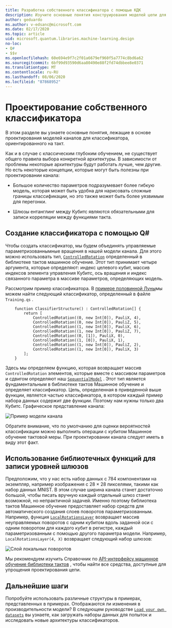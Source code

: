 ```yaml
---
title: Разработка собственного классификатора с помощью КДК
description: Изучите основные понятия конструирования моделей цепи для классификатора, ориентированного на такт.
author: geduardo
ms.author: v-edsanc@microsoft.com
ms.date: 02/17/2020
ms.topic: article
uid: microsoft.quantum.libraries.machine-learning.design
no-loc:
- Q#
- $$v
ms.openlocfilehash: 60e694e9f7c2f01a6679ef960f5a7774c8bd6a62
ms.sourcegitcommit: 6bf99d93590d6aa80490e88f2fd74dbbee8e0371
ms.translationtype: MT
ms.contentlocale: ru-RU
ms.lasthandoff: 08/06/2020
ms.locfileid: "87868952"
---
```

# <a name="design-your-own-classifier"></a>Проектирование собственного классификатора

В этом разделе вы узнаете основные понятия, лежащие в основе проектирования моделей каналов для классификатора, ориентированного на такт.

Как и в случае с классическим глубоким обучением, не существует общего правила выбора конкретной архитектуры. В зависимости от проблемы некоторые архитектуры будут работать лучше, чем другие. Но есть некоторые концепции, которые могут быть полезны при проектировании канала:

- Большое количество параметров подразумевает более гибкую модель, которая может быть удобна для нарисовать сложные границы классификации, но это также может быть более уязвимым для перегонки.

- Шлюзы ентанглинг между Кубитс являются обязательными для записи корреляции между функциями такта.

## <a name="how-to-build-a-classifier-with-q"></a>Создание классификатора с помощью Q\#

Чтобы создать классификатор, мы будем объединять управляемые параметризованнымные вращения в нашей модели канала. Для этого можно использовать тип, [`ControlledRotation`](xref:microsoft.quantum.machinelearning.controlledrotation) определенный в библиотеке тактов машинное обучение. Этот тип принимает четыре аргумента, которые определяют: индекс целевого кубит, массив индексов элемента управления Кубитс, ось вращения и индекс связанного параметра в массиве параметров, определяющих модель.

Рассмотрим пример классификатора. В [примере половинной Луны](https://github.com/microsoft/Quantum/tree/master/samples/machine-learning/half-moons)мы можем найти следующий классификатор, определенный в файле `Training.qs` .

```qsharp
    function ClassifierStructure() : ControlledRotation[] {
        return [
            ControlledRotation((0, new Int[0]), PauliX, 4),
            ControlledRotation((0, new Int[0]), PauliZ, 5),
            ControlledRotation((1, new Int[0]), PauliX, 6),
            ControlledRotation((1, new Int[0]), PauliZ, 7),
            ControlledRotation((0, [1]), PauliX, 0),
            ControlledRotation((1, [0]), PauliX, 1),
            ControlledRotation((1, new Int[0]), PauliZ, 2),
            ControlledRotation((1, new Int[0]), PauliX, 3)
        ];
    }
 ```

Здесь мы определяем функцию, которая возвращает массив `ControlledRotation` элементов, которые вместе с массивом параметров и сдвигом определяют наш [`SequentialModel`](xref:microsoft.quantum.machinelearning.sequentialmodel) . Этот тип является фундаментальным в библиотеке тактов Машинное обучение и определяет классификатор. Цепь, определенная в приведенной выше функции, является частью классификатора, в котором каждый пример набора данных содержит две функции. Поэтому нам нужны только два Кубитс. Графическое представление канала:

 ![Пример модели канала](~/media/circuit_model_1.PNG)

Обратите внимание, что по умолчанию для оценки вероятностей классификации можно выполнить операции с кубитом Машинное обучение тактовой меры. При проектировании канала следует иметь в виду этот факт.

## <a name="use-the-library-functions-to-write-layers-of-gates"></a>Использование библиотечных функций для записи уровней шлюзов

Предположим, что у нас есть набор данных с 784 компонентами на экземпляр, например изображения с 28 × 28 пикселями, такими как набор данных MNIST. В этом случае ширина канала станет достаточно большой, чтобы писать вручную каждый отдельный шлюз станет возможной, но непрактичной задачей. Именно поэтому библиотека тактов Машинное обучение предоставляет набор средств для автоматического создания слоев поворотов параметризованным. Например, функция [`LocalRotationsLayer`](xref:microsoft.quantum.machinelearning.localrotationslayer) возвращает массив неуправляемых поворотов с одним кубитом вдоль заданной оси с одним поворотом для каждого кубит в регистре, каждый параметризованным с помощью другого параметра модели. Например, `LocalRotationsLayer(4, X)` возвращает следующий набор шлюзов:

 ![Слой локальных поворотов](~/media/local_rotations_layer.PNG)

Мы рекомендуем изучить Справочник по [API-интерфейсу машинное обучение библиотеки тактов](xref:microsoft.quantum.machinelearning) , чтобы найти все средства, доступные для упрощения проектирования цепи.

## <a name="next-steps"></a>Дальнейшие шаги

 Попробуйте использовать различные структуры в примерах, представленных в примерах. Отображаются ли изменения в производительности модели? В следующем руководстве [`Load your own datasets`](xref:microsoft.quantum.libraries.machine-learning.load) вы узнаете, как загружать наборы данных для попыток и исследовать новые архитектуры классификаторов.
